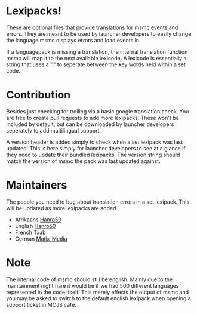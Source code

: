 # Lexipacks!
These are optional files that provide translations for msmc events and errors. They are meant to be used by launcher developers to easily change the language msmc displays errors and load events in. 

If a languagepack is missing a translation, the internal translation function msmc will map it to the next available lexicode. A lexicode is essentially a string that uses a "." to seperate between the key words held within a set code. 

# Contribution 
Besides just checking for trolling via a basic google translation check. You are free to create pull requests to add more lexipacks. These won't be included by default, but can be downloaded by launcher developers seperately to add multilingual support.  

A version header is added simply to check when a set lexipack was last updated. This is here simply for launcher developers to see at a glance if they need to update their bundled lexipacks. The version string should match the version of msmc the pack was last updated against. 

# Maintainers 
The people you need to bug about translation errors in a set lexipack. This will be updated as more lexipacks are added.
* Afrikaans [Hanro50](https://github.com/hanro50)
* English [Hanro50](https://github.com/hanro50)
* French [Txab](https://github.com/Txab33)
* German [Matix-Media](https://github.com/Matix-Media)

# Note
The internal code of msmc should still be english. Mainly due to the maintainment nightmare it would be if we had 500 different languages represented in the code itself. This merely effects the output of msmc and you may be asked to switch to the default english lexipack when opening a support ticket in MCJS café. 
